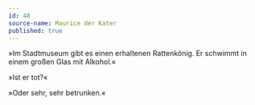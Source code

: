 ```yaml
---
id: 48
source-name: Maurice der Kater
published: true
---
```

»Im Stadtmuseum gibt es einen erhaltenen Rattenkönig. Er schwimmt in einem großen Glas mit Alkohol.«

»Ist er tot?«

»Oder sehr, sehr betrunken.«
